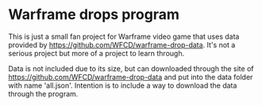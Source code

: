 # Warframe drops program

This is just a small fan project for Warframe video game that uses data provided by https://github.com/WFCD/warframe-drop-data. It's not a serious project but more of a project to learn through.


Data is not included due to its size, but can downloaded through the site of https://github.com/WFCD/warframe-drop-data and put into the data folder with name 'all.json'. Intention is to include a way to download the data through the program.


